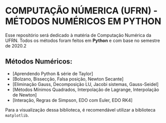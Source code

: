# COMPUTAÇÃO NÚMERICA (UFRN) - MÉTODOS NUMÉRICOS EM PYTHON 
Esse repositório será dedicado à matéria de Computação Numérica da UFRN. Todos os métodos foram feitos em **Python** e com base no semestre de 2020.2

## Métodos Numéricos:
* [Aprendendo Python & série de Taylor]
* [Bolzano, Bissecção, Falsa posição, Newton Secante]
* [Eliminação Gauss, Decomposição LU, Jacobi sistemas, Gauss-Seidel]
* [Métodos Mínimos Quadrados, Interpolação de Lagrange, Interpolação de Newton]
* [Interação, Regras de Simpson, EDO com Euler, EDO RK4]

Para a visualização dessa biblioteca, é recomendável utilizar a biblioteca ```matplotlib```.
